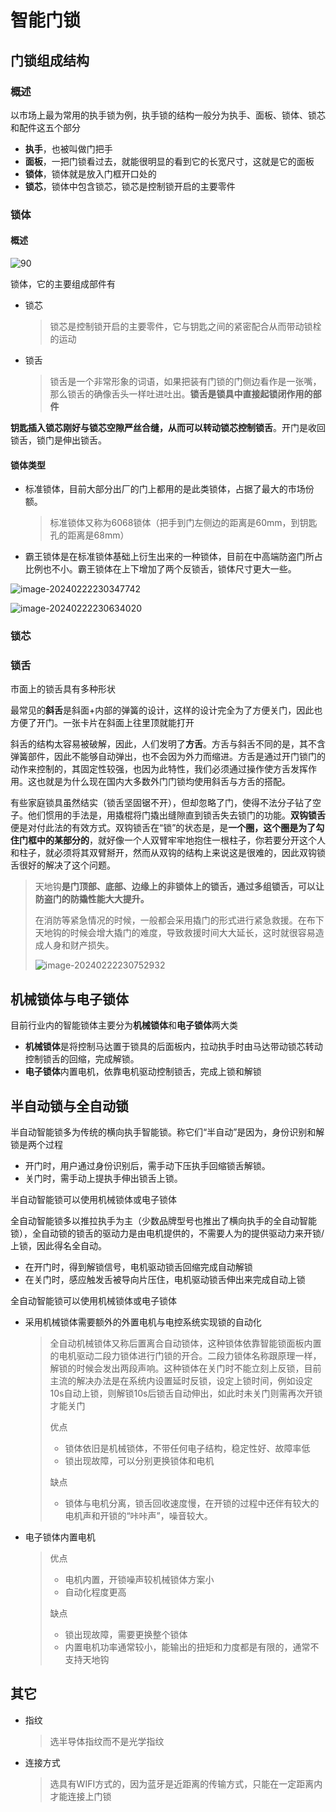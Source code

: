 # 智能门锁

## 门锁组成结构

### 概述

以市场上最为常用的执手锁为例，执手锁的结构一般分为执手、面板、锁体、锁芯和配件这五个部分

- **执手**，也被叫做门把手
- **面板**，一把门锁看过去，就能很明显的看到它的长宽尺寸，这就是它的面板
- **锁体**，锁体就是放入门框开口处的
- **锁芯**，锁体中包含锁芯，锁芯是控制锁开启的主要零件

### 锁体

#### 概述

![90](https://raw.githubusercontent.com/ALmnoo/image-service/main/door-lock.webp)

锁体，它的主要组成部件有

- 锁芯

  > 锁芯是控制锁开启的主要零件，它与钥匙之间的紧密配合从而带动锁栓的运动

- 锁舌

  > 锁舌是一个非常形象的词语，如果把装有门锁的门侧边看作是一张嘴，那么锁舌的确像舌头一样吐进吐出。**锁舌是锁具中直接起锁闭作用的部件**

**钥匙插入锁芯刚好与锁芯空隙严丝合缝，从而可以转动锁芯控制锁舌**。开门是收回锁舌，锁门是伸出锁舌。

#### 锁体类型

- 标准锁体，目前大部分出厂的门上都用的是此类锁体，占据了最大的市场份额。

  > 标准锁体又称为6068锁体（把手到门左侧边的距离是60mm，到钥匙孔的距离是68mm）

- 霸王锁体是在标准锁体基础上衍生出来的一种锁体，目前在中高端防盗门所占比例也不小。霸王锁体在上下增加了两个反锁舌，锁体尺寸更大一些。

![image-20240222230347742](https://raw.githubusercontent.com/ALmnoo/image-service/main/lock-body.webp)

![image-20240222230634020](https://raw.githubusercontent.com/ALmnoo/image-service/main/image-20240222230634020.webp)

### 锁芯

### 锁舌

市面上的锁舌具有多种形状



最常见的**斜舌**是斜面+内部的弹簧的设计，这样的设计完全为了方便关门，因此也方便了开门。一张卡片在斜面上往里顶就能打开



斜舌的结构太容易被破解，因此，人们发明了**方舌**。方舌与斜舌不同的是，其不含弹簧部件，因此不能够自动弹出，也不会因为外力而缩进。方舌是通过开门锁门的动作来控制的，其固定性较强，也因为此特性，我们必须通过操作使方舌发挥作用。这也就是为什么现在国内大多数外门门锁均使用斜舌与方舌的搭配。



有些家庭锁具虽然结实（锁舌坚固锯不开），但却忽略了门，使得不法分子钻了空子。他们惯用的手法是，用撬棍将门撬出缝隙直到锁舌失去锁门的功能。**双钩锁舌**便是对付此法的有效方式。双钩锁舌在“锁”的状态是，是**一个圈，这个圈是为了勾住门框中的某部分的**，就好像一个人双臂牢牢地抱住一根柱子，你若要分开这个人和柱子，就必须将其双臂掰开，然而从双钩的结构上来说这是很难的，因此双钩锁舌很好的解决了这个问题。



> 天地钩**是门顶部、底部、边缘上的非锁体上的锁舌，通过多组锁舌，可以让防盗门的防撬性能大大提升。**
>
> 在消防等紧急情况的时候，一般都会采用撬门的形式进行紧急救援。在布下天地钩的时候会增大撬门的难度，导致救援时间大大延长，这时就很容易造成人身和财产损失。
>
> ![image-20240222230752932](https://raw.githubusercontent.com/ALmnoo/image-service/main/image-20240222230752932.webp)

## 机械锁体与电子锁体

目前行业内的智能锁体主要分为**机械锁体**和**电子锁体**两大类

- **机械锁体**是将控制马达置于锁具的后面板内，拉动执手时由马达带动锁芯转动控制锁舌的回缩，完成解锁。
- **电子锁体**内置电机，依靠电机驱动控制锁舌，完成上锁和解锁

## 半自动锁与全自动锁

半自动智能锁多为传统的横向执手智能锁。称它们“半自动”是因为，身份识别和解锁是两个过程

- 开门时，用户通过身份识别后，需手动下压执手回缩锁舌解锁。
- 关门时，需手动上提执手伸出锁舌上锁。

半自动智能锁可以使用机械锁体或电子锁体



全自动智能锁多以推拉执手为主（少数品牌型号也推出了横向执手的全自动智能锁），全自动锁的锁舌的驱动力是由电机提供的，不需要人为的提供驱动力来开锁/上锁，因此得名全自动。

- 在开门时，得到解锁信号，电机驱动锁舌回缩完成自动解锁
- 在关门时，感应触发舌被导向片压住，电机驱动锁舌伸出来完成自动上锁

全自动智能锁可以使用机械锁体或电子锁体

- 采用机械锁体需要额外的外置电机与电控系统实现锁的自动化

  > 全自动机械锁体又称后置离合自动锁体，这种锁体依靠智能锁面板内置的电机驱动二段力锁体进行门锁的开合。二段力锁体名称跟原理一样，解锁的时候会发出两段声响。这种锁体在关门时不能立刻上反锁，目前主流的解决办法是在系统内设置延时反锁，设定上锁时间，例如设定10s自动上锁，则解锁10s后锁舌自动伸出，如此时未关门则需再次开锁才能关门
  >
  > 
  >
  > 优点
  >
  > - 锁体依旧是机械锁体，不带任何电子结构，稳定性好、故障率低
  > - 锁出现故障，可以分别更换锁体和电机
  >
  > 缺点
  >
  > - 锁体与电机分离，锁舌回收速度慢，在开锁的过程中还伴有较大的电机声和开锁的“咔咔声”，噪音较大。

- 电子锁体内置电机

  > 优点
  >
  > - 电机内置，开锁噪声较机械锁体方案小
  > - 自动化程度更高
  >
  > 缺点
  >
  > - 锁出现故障，需要更换整个锁体
  > - 内置电机功率通常较小，能输出的扭矩和力度都是有限的，通常不支持天地钩

## 其它

- 指纹

  > 选半导体指纹而不是光学指纹

- 连接方式

  > 选具有WIFI方式的，因为蓝牙是近距离的传输方式，只能在一定距离内才能连接上门锁










